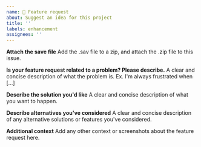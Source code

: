 ```yaml
---
name: 🚀 Feature request
about: Suggest an idea for this project
title: ''
labels: enhancement
assignees: ''
---
```


**Attach the save file**
Add the .sav file to a zip, and attach the .zip file to this issue.

**Is your feature request related to a problem? Please describe.**
A clear and concise description of what the problem is. Ex. I'm always frustrated when [...]

**Describe the solution you'd like**
A clear and concise description of what you want to happen.

**Describe alternatives you've considered**
A clear and concise description of any alternative solutions or features you've considered.

**Additional context**
Add any other context or screenshots about the feature request here.
